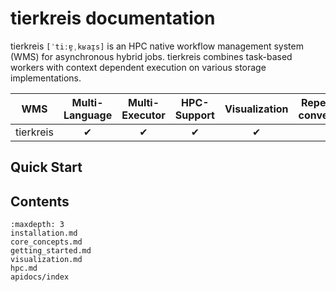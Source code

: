 # tierkreis documentation

tierkreis `[ˈtiːɐ̯ˌkʁaɪ̯s]` is an HPC native workflow management system (WMS) for asynchronous hybrid jobs.
tierkreis combines task-based workers with context dependent execution on various storage implementations.

| WMS       | Multi-Language | Multi-Executor | HPC-Support | Visualization | Repeat until convergence | Proprietary Workers |
| --------- | :------------: | :------------: | :---------: | :-----------: | :----------------------: | :-----------------: |
| tierkreis |       ✔        |       ✔        |      ✔      |       ✔       |            ✔             |          ✔          |

## Quick Start

## Contents

```{toctree}
:maxdepth: 3
installation.md
core_concepts.md
getting_started.md
visualization.md
hpc.md
apidocs/index
```

